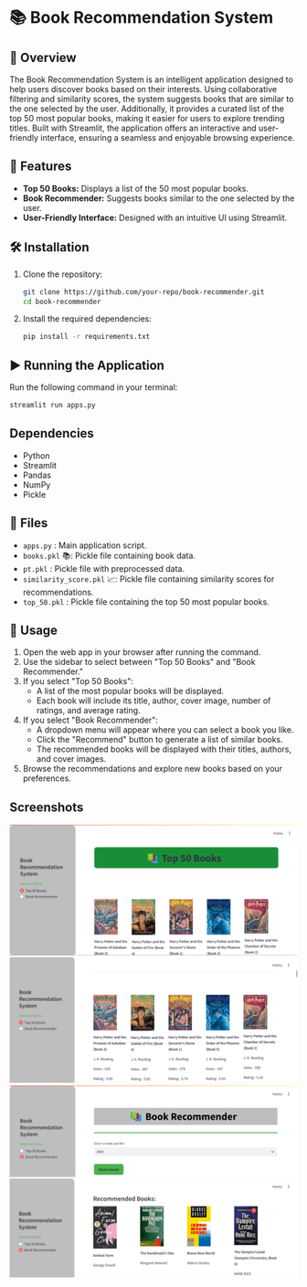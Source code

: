 # 📚 Book Recommendation System

## 🌟 Overview
The Book Recommendation System is an intelligent application designed to help users discover books based on their interests. Using collaborative filtering and similarity scores, the system suggests books that are similar to the one selected by the user. Additionally, it provides a curated list of the top 50 most popular books, making it easier for users to explore trending titles. Built with Streamlit, the application offers an interactive and user-friendly interface, ensuring a seamless and enjoyable browsing experience.
## 🚀 Features
- **Top 50 Books:** Displays a list of the 50 most popular books.
- **Book Recommender:** Suggests books similar to the one selected by the user.
-  **User-Friendly Interface:** Designed with an intuitive UI using Streamlit.

## 🛠 Installation
1. Clone the repository:
   ```bash
   git clone https://github.com/your-repo/book-recommender.git
   cd book-recommender
   ```
2. Install the required dependencies:
   ```bash
   pip install -r requirements.txt
   ```

## ▶️ Running the Application
Run the following command in your terminal:
```bash
streamlit run apps.py
```

## Dependencies
- Python
- Streamlit
- Pandas
- NumPy
- Pickle

## 📂 Files
- `apps.py` : Main application script.
- `books.pkl` 📚: Pickle file containing book data.
- `pt.pkl` : Pickle file with preprocessed data.
- `similarity_score.pkl` 📈: Pickle file containing similarity scores for recommendations.
- `top_50.pkl` : Pickle file containing the top 50 most popular books.

## 🎯 Usage
1. Open the web app in your browser after running the command.
2. Use the sidebar to select between "Top 50 Books" and "Book Recommender."
3. If you select "Top 50 Books":
   - A list of the most popular books will be displayed.
   - Each book will include its title, author, cover image, number of ratings, and average rating.
4. If you select "Book Recommender":
   - A dropdown menu will appear where you can select a book you like.
   - Click the "Recommend" button to generate a list of similar books.
   - The recommended books will be displayed with their titles, authors, and cover images.
5. Browse the recommendations and explore new books based on your preferences.


## Screenshots

![App Screenshot](https://github.com/AdityaTagde/Books_Recommendation_system/blob/main/b1%20(1).png)
![App Screenshot](https://github.com/AdityaTagde/Books_Recommendation_system/blob/main/b1%20(2).png)
![App Screenshot](https://github.com/AdityaTagde/Books_Recommendation_system/blob/main/b3.png)
![App Screenshot](https://github.com/AdityaTagde/Books_Recommendation_system/blob/main/b4.png)

